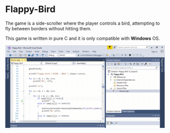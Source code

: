 # Flappy-Bird
The game is a side-scroller where the player controls a bird, attempting to fly between borders without hitting them.

This game is written in pure C and it is only compatible with <b>Windows</b> OS.

<center><img src="FlappyBird.gif" /></center>
